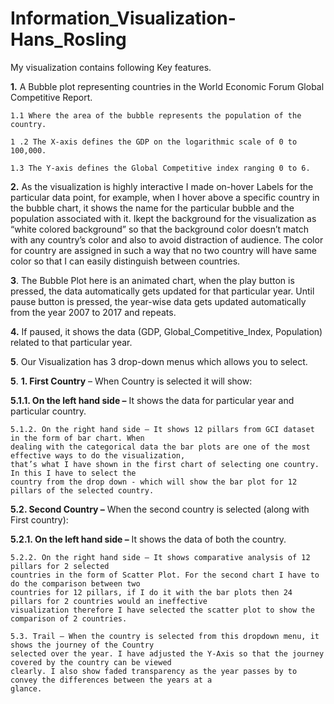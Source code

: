 # Information_Visualization-Hans_Rosling

My visualization contains following Key features.

**1.** A Bubble plot representing countries in the World Economic Forum Global Competitive Report.

```
1.1 Where the area of the bubble represents the population of the country.
```
```
1 .2 The X-axis defines the GDP on the logarithmic scale of 0 to 100,000.
```
```
1.3 The Y-axis defines the Global Competitive index ranging 0 to 6.
```
**2.** As the visualization is highly interactive I made on-hover Labels for the particular data point, for example, when I
hover above a specific country in the bubble chart, it shows the name for the particular bubble and the population
associated with it. Ikept the background for the visualization as “white colored background” so that the background
color doesn’t match with any country’s color and also to avoid distraction of audience. The color for country are
assigned in such a way that no two country will have same color so that I can easily distinguish between countries.

**3**. The Bubble Plot here is an animated chart, when the play button is pressed, the data automatically gets updated for
that particular year. Until pause button is pressed, the year-wise data gets updated automatically from the year 2007 to
2017 and repeats.

**4.** If paused, it shows the data (GDP, Global_Competitive_Index, Population) related to that particular year.

**5**. Our Visualization has 3 drop-down menus which allows you to select.

**5**. **1. First Country** – When Country is selected it will show:

**5.1.1. On the left hand side –** It shows the data for particular year and particular country.

```
5.1.2. On the right hand side – It shows 12 pillars from GCI dataset in the form of bar chart. When
dealing with the categorical data the bar plots are one of the most effective ways to do the visualization,
that’s what I have shown in the first chart of selecting one country. In this I have to select the
country from the drop down - which will show the bar plot for 12 pillars of the selected country.
```
**5.2. Second Country –** When the second country is selected (along with First country):

**5.2.1. On the left hand side –** It shows the data of both the country.

```
5.2.2. On the right hand side – It shows comparative analysis of 12 pillars for 2 selected
countries in the form of Scatter Plot. For the second chart I have to do the comparison between two
countries for 12 pillars, if I do it with the bar plots then 24 pillars for 2 countries would an ineffective
visualization therefore I have selected the scatter plot to show the comparison of 2 countries.
```
```
5.3. Trail – When the country is selected from this dropdown menu, it shows the journey of the Country
selected over the year. I have adjusted the Y-Axis so that the journey covered by the country can be viewed
clearly. I also show faded transparency as the year passes by to convey the differences between the years at a
glance.
```


